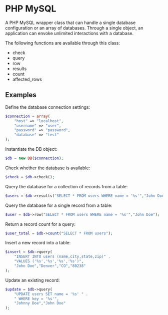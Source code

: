 PHP MySQL
=========

A PHP MySQL wrapper class that can handle a single database configuration or an array of databases.  Through a single object, an application can envoke unlimited interactions with a database.

The following functions are available through this class:
* check
* query
* row
* results
* count
* affected_rows

Examples
--------

Define the database connection settings:
``` php
$connection = array(
	"host" => "localhost",
	"username" => "user",
	"password" => "password",
	"database" => "test"
);
```

Instantiate the DB object:
``` php
$db = new DB($connection);
```

Check whether the database is available:
``` php
$check = $db->check();
```

Query the database for a collection of records from a table:
``` php
$users = $db->results("SELECT * FROM users WHERE name = '%s'","John Doe");
```

Query the database for a single record from a table:
``` php
$user = $db->row("SELECT * FROM users WHERE name = '%s'","John Doe");
```

Return a record count for a query:
``` php
$user_total = $db->count("SELECT * FROM users");
```

Insert a new record into a table:
``` php
$insert = $db->query(
	"INSERT INTO users (name,city,state,zip)" .
	"VALUES ('%s','%s','%s','%s')",
	"John Doe","Denver","CO","80238"
);
```

Update an existing record:
``` php
$update = $db->query(
	"UPDATE users SET name = '%s' " .
	" WHERE key = '%s'",
	"Johnny Doe","John Doe"
);
```

